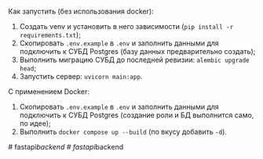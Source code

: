 Как запустить (без использования docker):
1. Создать venv и установить в него зависимости (`pip install -r requirements.txt`);
2. Скопировать `.env.example` в `.env` и заполнить данными для подключить к СУБД Postgres (базу данных предварительно создать);
3. Выполнить миграцию СУБД до последней ревизии: `alembic upgrade head`;
4. Запустить сервер: `uvicorn main:app`.

С применением Docker: 
1. Скопировать `.env.example` в `.env` и заполнить данными для подключить к СУБД Postgres (создание роли и БД выполнится само, по идее);
2. Выполнить `docker compose up --build` (по вкусу добавить `-d`).

#   f a s t a p i _ b a c k e n d  
 #   f a s t a p i _ b a c k e n d  
 